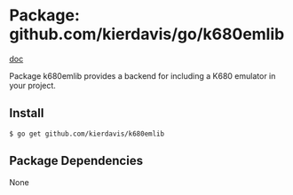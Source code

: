 Package: github.com/kierdavis/go/k680emlib
==========================================

[doc](http://gopkgdoc.appspot.com/pkg/github.com/kierdavis/go/k680emlib)

Package k680emlib provides a backend for including a K680 emulator in your project.


Install
-------

    $ go get github.com/kierdavis/k680emlib

Package Dependencies
--------------------

None

